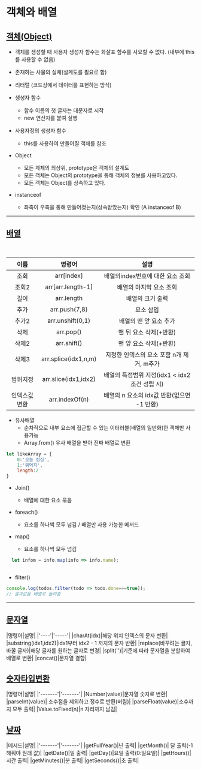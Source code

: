 # 객체와 배열

## [객체(Object)](https://github.com/100SeongJun/JS/blob/main/step05_object/object_lab01.html)

- 객체를 생성할 때 사용자 생성자 함수는 화살표 함수를 사요할 수 없다. (내부에 this를 사용할 수 없음)

- 존재하는 사물의 실체(설계도를 필요로 함)
- 리터럴 (코드상에서 데이터를 표현하는 방식)
- 생성자 함수

  - 함수 이름의 첫 글자는 대문자로 시작
  - new 연산자를 붙여 실행

- 사용자정의 생성자 함수

  - this를 사용하여 만들어질 객체를 참조

- Object

  - 모든 계체의 최상위, prototype은 객체의 설계도
  - 모든 객체는 Object의 prototype을 통해 객체의 정보를 사용하고있다.
  - 모든 객체는 Object를 상속하고 있다.

- instanceof
  - 좌측이 우측을 통해 만들어졌는지(상속받았는지) 확인 (A instanceof B)

---

## [배열](https://github.com/100SeongJun/JS/blob/main/step05_object/array_lab02.html)

<br>

|이름|명령어|설명|
|:------:|:-----------------------------: | :--------: |
|조회|arr[index]|배열의index번호에 대한 요소 조회|
|조회2|arr[arr.length-1]|배열의 마지막 요소 조회|
|길이|arr.length|배열의 크기 출력|
|추가|arr.push(7,8)|요소 삽입|
|추가2|arr.unshift(0,1)|배열의 맨 앞 요소 추가|
|삭제|arr.pop()|맨 뒤 요소 삭제(+반환)|
|삭제2|arr.shift()|맨 앞 요소 삭제(+반환)|
|삭제3|arr.splice(idx1,n,m)|지정한 인덱스의 요소 포함 n개 제거, m추가|
|범위지정|arr.slice(idx1,idx2)|배열의 특정범위 지정(idx1 < idx2조건 성립 시)|
|인덱스값 변환|arr.indexOf(n)|배열의 n 요소의 idx값 반환(없으면 -1 반환)|

- 유사배열
  - 순차적으로 내부 요소에 접근할 수 있는 이터러블(배열의 일반화)한 객체만 사용가능
  - Array.from() 유사 배열을 받아 진짜 배열로 변환

```javascript
let likeArray = {
    0:'오늘 점심',
    1:'뭐먹지',
    length:2
}  
```

- Join()
  - 배열에 대한 요소 묶음

- foreach()
  - 요소를 하나씩 모두 넘김 / 배열만 사용 가능한 메서드

- map()
  - 요소를 하나씩 모두 넘김

```javascript
  let infom = info.map(info => info.name);
  
```

- filter()

```javascript
console.log(todos.filter(todo => todo.done===true));
// 결과값을 배열로 돌려줌
```

---

## [문자열](https://github.com/100SeongJun/JS/blob/main/step05_object/string_lab03.html)

|명령어|설명|
|'----'|'-----'|
|charAt(idx)|해당 위치 인덱스의 문자 변환|
|substring(idx1,idx2)|idx1부터 idx2 - 1 까지의 문자 반환|
|replace(바꾸려는 글자,바꿀 글자)|해당 글자를 원하는 글자로 변경|
|split('')|기준에 따라 문자열을 분할하여 배열로 변환|
|concat()|문자열 결합|

## [숫자타입변환](https://github.com/100SeongJun/JS/blob/main/step05_object/number_lab04.html)

|명령어|설명|
|'-------'|'-------'|
|Number(value)|문자열 숫자로 변환|
|parseInt(value)| 소수점을 제외하고 정수로 반환(버림)|
|parseFloat(value)|소수까지 모두 출력|
|Value.toFixed(n)|n 자리까지 남김|

## [날짜](https://github.com/100SeongJun/JS/blob/main/step05_object/date_lab05.html)

|메서드|설명|
|'-------'|'-------'|
|getFullYear()|년 출력|
|getMonth()| 달 출력(-1 해줘야 원래 값)|
|getDate()|일 출력|
|getDay()|요일 출력(0:일요일)|
|getHours()|시간 출력|
|getMinutes()|분 출력|
|getSeconds()|초 출력|

